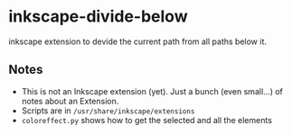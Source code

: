 # inkscape-divide-below


inkscape extension to devide the current path from all paths below it.

## Notes

- This is not an Inkscape extension (yet). Just a bunch (even small...) of notes about an Extension.
- Scripts are in `/usr/share/inkscape/extensions`
- `coloreffect.py` shows how to get the selected and all the elements
